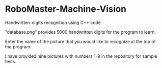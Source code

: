 # RoboMaster-Machine-Vision
Handwritten-digits recognition using C++ code


"database.png" provides 5000 handwritten digits for the program to learn. 

Enter the name of the picture that you would like to recognize at the top of the program.

I have provided nine pictures with numbers 1-9 in the repository for sample tests.
